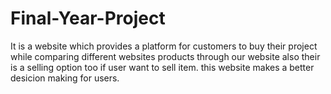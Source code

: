 # Final-Year-Project
It is a website which provides a platform for customers to buy their project while comparing different websites products through our website also their is a selling option too if user want to sell item. this website makes a better desicion making for users.
